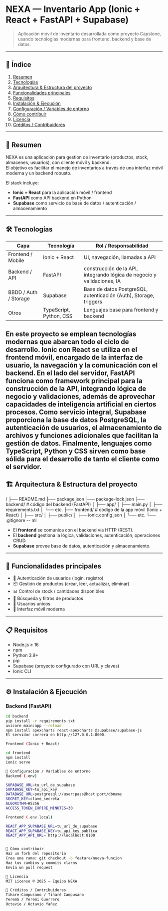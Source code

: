 # NEXA — Inventario App (Ionic + React + FastAPI + Supabase)

> Aplicación móvil de inventario desarrollada como proyecto Capstone, usando tecnologías modernas para frontend, backend y base de datos.

---

## 📌 Índice
1. [Resumen](#resumen)  
2. [Tecnologías](#tecnologías)  
3. [Arquitectura & Estructura del proyecto](#arquitectura--estructura-del-proyecto)  
4. [Funcionalidades principales](#funcionalidades-principales)  
5. [Requisitos](#requisitos)  
6. [Instalación & Ejecución](#instalación--ejecución)  
7. [Configuración / Variables de entorno](#configuración--variables-de-entorno)  
8. [Cómo contribuir](#cómo-contribuir)  
9. [Licencia](#licencia)  
10. [Créditos / Contribuidores](#créditos--contribuidores)  

---

## 📖 Resumen

NEXA es una aplicación para gestión de inventario (productos, stock, almacenes, usuarios), con cliente móvil y backend.  
El objetivo es facilitar el manejo de inventarios a través de una interfaz móvil moderna y un backend robusto.  

El stack incluye:

- **Ionic + React** para la aplicación móvil / frontend  
- **FastAPI** como API backend en Python  
- **Supabase** como servicio de base de datos / autenticación / almacenamiento  

---

## 🛠 Tecnologías

| Capa | Tecnología | Rol / Responsabilidad |
|------|-------------|------------------------|
| Frontend / Mobile | Ionic + React | UI, navegación, llamadas a API |
| Backend / API | FastAPI | construcción de la API, integrando lógica de negocio y validaciones, IA |
| BBDD / Auth / Storage | Supabase | Base de datos PostgreSQL, autenticación (Auth), Storage, triggers |
| Otros | TypeScript, Python, CSS | Lenguajes base para frontend y backend |

En este proyecto se emplean tecnologías modernas que abarcan todo el ciclo de desarrollo. Ionic con React se utiliza en el frontend móvil, encargado de la interfaz de usuario, la navegación y la comunicación con el backend. En el lado del servidor, FastAPI funciona como framework principal para la construcción de la API, integrando lógica de negocio y validaciones, además de aprovechar capacidades de inteligencia artificial en ciertos procesos. Como servicio integral, Supabase proporciona la base de datos PostgreSQL, la autenticación de usuarios, el almacenamiento de archivos y funciones adicionales que facilitan la gestión de datos. Finalmente, lenguajes como TypeScript, Python y CSS sirven como base sólida para el desarrollo de tanto el cliente como el servidor.
---

## 🏗 Arquitectura & Estructura del proyecto

/
├── README.md
├── package.json
├── package-lock.json
├── backend/ # código del backend (FastAPI)
│ ├── app/
│ ├── main.py
│ ├── requirements.txt
│ └── etc.
├── frontend/ # código de la app móvil (Ionic + React)
│ ├── src/
│ ├── public/
│ ├── ionic.config.json
│ └── etc.
└── .gitignore
-- ml

- El **frontend** se comunica con el backend vía HTTP (REST).  
- El **backend** gestiona la lógica, validaciones, autenticación, operaciones CRUD.  
- **Supabase** provee base de datos, autenticación y almacenamiento.  

---

## 🚀 Funcionalidades principales

- 🔐 Autenticación de usuarios (login, registro)  
- 📦 Gestión de productos (crear, leer, actualizar, eliminar)  
- 📊 Control de stock / cantidades disponibles  
- 🔎 Búsqueda y filtros de productos  
- 👤 Usuarios unicos  
- 📱 Interfaz móvil moderna  

---

## 📋 Requisitos

- Node.js ≥ 16  
- npm 
- Python 3.9+  
- pip  
- Supabase (proyecto configurado con URL y claves)  
- Ionic CLI  

---

## ⚙️ Instalación & Ejecución

### Backend (FastAPI)

```bash
cd backend
pip install -r requirements.txt
uvicorn main:app --reload
npm install apexcharts react-apexcharts @supabase/supabase-js
El servidor correrá en http://127.0.0.1:8000.

Frontend (Ionic + React)

cd frontend
npm install
ionic serve

🔑 Configuración / Variables de entorno
Backend (.env)

SUPABASE_URL=tu_url_de_supabase
SUPABASE_KEY=tu_api_key
DATABASE_URL=postgresql://user:pass@host:port/dbname
SECRET_KEY=clave_secreta
ALGORITHM=HS256
ACCESS_TOKEN_EXPIRE_MINUTES=30

Frontend (.env.local)

REACT_APP_SUPABASE_URL=tu_url_de_supabase
REACT_APP_SUPABASE_KEY=tu_api_key_publica
REACT_APP_API_URL= http://localhost:8100


🤝 Cómo contribuir
Haz un fork del repositorio
Crea una rama: git checkout -b feature/nueva-funcion
Haz tus cambios y commits claros
Envía un pull request

📄 Licencia
MIT License © 2025 — Equipo NEXA

👥 Créditos / Contribuidores
Tihare-Campusano / Tiharé Campusano
YeremG / Yeremi Guerrero
Octavio / Octavio Yañez